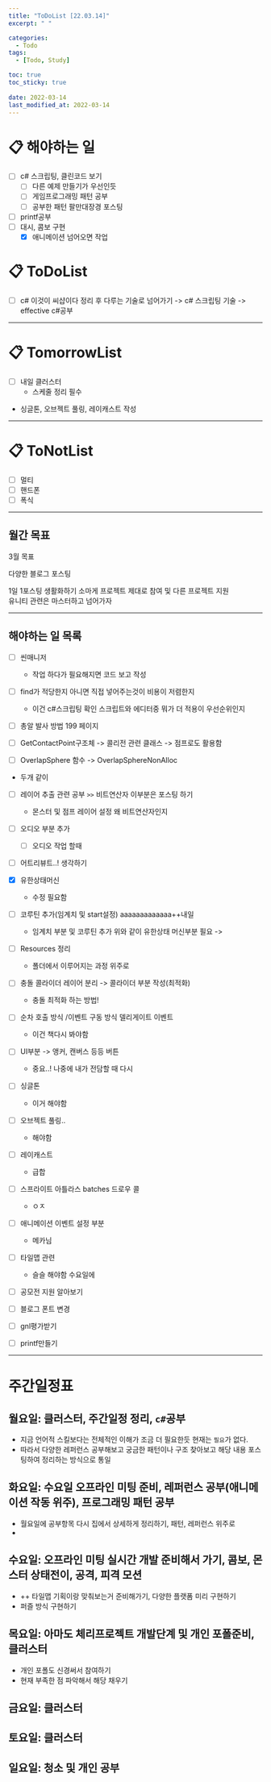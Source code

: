 ```yaml
---
title: "ToDoList [22.03.14]"
excerpt: " "

categories:
  - Todo
tags:
  - [Todo, Study]

toc: true
toc_sticky: true
 
date: 2022-03-14
last_modified_at: 2022-03-14
---
```


# 📋 해야하는 일 

- [ ] c# 스크립팅, 클린코드 보기
  - [ ] 다른 예제 만들기가 우선인듯 
  - [ ] 게임프로그래밍 패턴 공부
  - [ ] 공부한 패턴 팔만대장경 포스팅
- [ ] printf공부
- [ ] 대시, 콤보 구현
  - [x] 애니메이션 넘어오면 작업

# 📋 ToDoList  

- [ ] c# 이것이 씨샵이다 정리 후 다루는 기술로 넘어가기 -> c# 스크립팅 기술 -> effective c#공부   

---

# 📋 TomorrowList  

- [ ] 내일 클러스터
  - 스케줄 정리 필수
- 싱글톤, 오브젝트 풀링, 레이캐스트 작성

---

# 📋 ToNotList  

- [ ] 멀티
- [ ] 핸드폰
- [ ] 폭식

---

## 월간 목표

3월 목표 

다양한 블로그 포스팅 

1일 1포스팅 생활화하기
소마게 프로젝트 제대로 참여 및 다른 프로젝트 지원  
유니티 관련은 마스터하고 넘어가자 

---

## 해야하는 일 목록

- [ ] 씬매니저 
  - 작업 하다가 필요해지면 코드 보고 작성

- [ ] find가 적당한지 아니면 직접 넣어주는것이 비용이 저렴한지
  - 이건 c#스크립팅 확인
  스크립트와 에디터중 뭐가 더 적용이 우선순위인지 

- [ ] 총알 발사 방법 199 페이지

- [ ] GetContactPoint구조체 -> 콜리전 관련 클래스 -> 점프로도 활용함  
- [ ] OverlapSphere 함수 -> OverlapSphereNonAlloc   
* 두개 같이

- [ ] 레이어 추출 관련 공부 `>>` 비트연산자 이부분은 포스팅 하기
  - 몬스터 및 점프 레이어 설정 왜 비트연산자인지

- [ ] 오디오 부분 추가 
  - [ ] 오디오 작업 할때

- [ ] 어트리뷰트..! 생각하기 

- [x] 유한상태머신
  - 수정 필요함

- [ ] 코루틴 추가(임계치 및 start설정)  aaaaaaaaaaaaa++내일
  - 임계치 부분 및 코루틴 추가 위와 같이 유한상태 머신부분 필요 -> 

- [ ] Resources 정리  
  - 폴더에서 이루어지는 과정 위주로

- [ ] 충돌 콜라이더 레이어 분리 -> 콜라이더 부분 작성(최적화)
  - 충돌 최적화 하는 방법!

- [ ] 순차 호출 방식 /이벤트 구동 방식 델리게이트 이벤트  
  - 이건 책다시 봐야함

- [ ] UI부분 -> 앵커, 캔버스 등등 버튼  
  - 중요..! 나중에 내가 전담할 때 다시

- [ ] 싱글톤
  - 이거 해야함
 
- [ ] 오브젝트 풀링..  
  - 해야함

- [ ] 레이캐스트
  -  급합

- [ ] 스프라이트 아틀라스 batches 드로우 콜  
  - ㅇㅈ

- [ ] 애니메이션 이벤트 설정 부분
  - 메카님

- [ ] 타일맵 관련  
  - 슬슬 해야함 수요일에 

- [ ] 공모전 지원 알아보기
- [ ] 블로그 폰트 변경
- [ ] gnl평가받기
- [ ] printf만들기

---  

# 주간일정표 

## 월요일: 클러스터, 주간일정 정리, `c#`공부
  * 지금 언어적 스킬보다는 전체적인 이해가 조금 더 필요한듯 현재는 `필요`가 없다.
  * 따라서 다양한 레퍼런스 공부해보고 궁금한 패턴이나 구조 찾아보고 해당 내용 포스팅하여 정리하는 방식으로 통일 

## 화요일: 수요일 오프라인 미팅 준비, 레퍼런스 공부(애니메이션 작동 위주), 프로그래밍 패턴 공부

* 월요일에 공부항목 다시 집에서 상세하게 정리하기, 패턴, 레퍼런스 위주로 
* 

## 수요일: 오프라인 미팅 실시간 개발 준비해서 가기, 콤보, 몬스터 상태전이, 공격, 피격 모션 

* ++ 타일맵 기획이랑 맞춰보는거 준비해가기, 다양한 플랫폼 미리 구현하기 
* 퍼즐 방식 구현하기 

## 목요일: 아마도 체리프로젝트 개발단계 및 개인 포폴준비, 클러스터

* 개인 포폴도 신경써서 참여하기
* 현재 부족한 점 파악해서 해당 채우기 

## 금요일: 클러스터

## 토요일: 클러스터

## 일요일: 청소 및 개인 공부 


